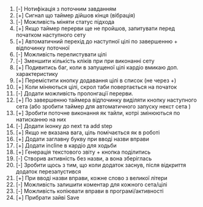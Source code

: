 1. [-] Нотифікація з поточним завданням
2. [+] Сигнал що таймер дійшов кінця (вібрація)
3. [-] Можливість міняти статус підхода
4. [+] Якщо таймер перерви ще не пройшов, запитувати перед початком наступного сету
5. [+] Автоматичний перехід до наступної цілі по завершенню + відпочинку поточної
6. [-] Можливість перелистувати цілі
7. [-] Зменшити кількість кліків при при виконанні сету
8. [+] Подивитись баг, коли в запущеної цілі кардіо вмикаю доп. характеристику
9. [+] Перемістити кнопку додавання цілі в список (не через +)
10. [+] Коли міняються цілі, скрол таби повертається на початок
11. [-] Додати можливість пролонгації перерви.
12. [+] По завершенню таймера відпочинку виділяти кнопку наступного сета (або зробити таймер для автоматичного запуску некст сета )
13. [+] Зробити поточне виконання як тайли, котрі змінюються по натисканню на них
14. [-] Додати іконку до next та add step
15. [+] Якщо не вказана вага, ціль помічається як в роботі
16. [+] Додати заглавну букву при вводі назви вправи
17. [+] Додати incline в кардіо для ходьби
18. [+] Генерація текстового звіту + кнопка поділитись
19. [-] Створив активність без назви, а вона зберіглась
20. [-] Зробити щось з тим, що коли додаток заснув, після відкриття додаток перезапустився
21. [+] При вводі назви вправи, кожне слово з великої літери
22. [-] Можливість залишити коментар для кожного сета/цілі
23. [-] Можливість копіювати вправи в програмі/активності
24. [+] Прибрати зайві Save